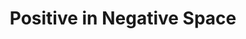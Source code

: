 ---
title: Positive in Negative Space
link: https://www.instagram.com/p/Be6d6IagseE/
image: "/img/posts/positive-in-negative-space.jpg"
type: instagram
priority: 10
---